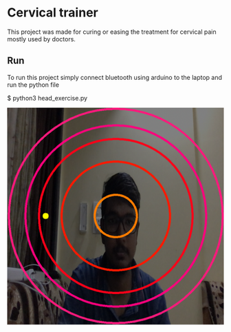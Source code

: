 # Cervical trainer
 This project was made for curing or easing the treatment for cervical pain mostly used by doctors.

 ## Run
  To run this project simply connect bluetooth using arduino to the laptop and run the python file

  $ python3 head_exercise.py

  ![This is the sample output from the device where the circles represent levels and dot represents the angle of our nect](SS.png)
